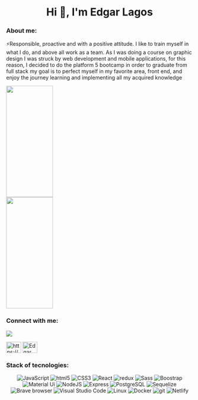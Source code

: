 <h1 align="center">Hi 👋, I'm Edgar Lagos</h1>

<div style={{display="flex"}}> 
  <div>
<h3 >About me:</h3>
⚡Responsible, proactive and with a positive attitude. I like to train myself in what I do, and above all work as a team. As I was doing a course on graphic design I was struck by web development and mobile applications, for this reason, I decided to do the platform 5 bootcamp in order to graduate from full stack my goal is to perfect myself in my favorite area, front end, and enjoy the journey learning and implementing all my acquired knowledge
  </div>
  <div style={display:"flex"}> 

 <a href="#"><img src="https://i.pinimg.com/originals/e4/26/70/e426702edf874b181aced1e2fa5c6cde.gif"  height="300" width="50%"/></a>
  <a href="#"><img src="https://images-wixmp-ed30a86b8c4ca887773594c2.wixmp.com/f/7a2d3816-66fc-444a-b22a-81f3a67838af/dckesgw-7c5e9b42-4763-4f88-9e4e-0c4a4a88a389.gif?token=eyJ0eXAiOiJKV1QiLCJhbGciOiJIUzI1NiJ9.eyJpc3MiOiJ1cm46YXBwOjdlMGQxODg5ODIyNjQzNzNhNWYwZDQxNWVhMGQyNmUwIiwic3ViIjoidXJuOmFwcDo3ZTBkMTg4OTgyMjY0MzczYTVmMGQ0MTVlYTBkMjZlMCIsImF1ZCI6WyJ1cm46c2VydmljZTpmaWxlLmRvd25sb2FkIl0sIm9iaiI6W1t7InBhdGgiOiIvZi83YTJkMzgxNi02NmZjLTQ0NGEtYjIyYS04MWYzYTY3ODM4YWYvZGNrZXNndy03YzVlOWI0Mi00NzYzLTRmODgtOWU0ZS0wYzRhNGE4OGEzODkuZ2lmIn1dXX0.FoZ3gfbFWc2Y3FIAyx1iRGMW6lFzVDO_96p0CNPTA10" height="300" width="50%"/></a>

</div>
</div>

<h3 align="left">Connect with me:</h3>
<p align="left">
    <a href="mailto:edgarlagos.355@gmail.com"><img src="https://img.shields.io/badge/Gmail-D14836?style=for-the-badge&logo=gmail&logoColor=white&link=mailto:edgarlagos.355@gmail.com"/></a>
</p>
<a href="https://www.linkedin.com/in/edgar-lagos/" target="blank"><img align="center" src="https://raw.githubusercontent.com/rahuldkjain/github-profile-readme-generator/master/src/images/icons/Social/linked-in-alt.svg" alt="https://www.linkedin.com/in/edgar-lagos/" height="30" width="40" /></a>
<a href="https://discord.gg/Edgar Lagos#8602" target="blank"><img align="center" src="https://raw.githubusercontent.com/rahuldkjain/github-profile-readme-generator/master/src/images/icons/Social/discord.svg" alt="Edgar Lagos#8602" height="30" width="40" /></a>
  

<h3 align="left">Stack of tecnologies:</h3>
<p align="center">  
    <img alt="JavaScript" src="https://img.shields.io/badge/-Javascript-yellow?style=flat-    square&logo=javascript&logoColor=white" />
      <img alt="html5" src="https://img.shields.io/badge/-HTML5-E34F26?style=flat-square&logo=html5&logoColor=white" />
    <img alt="CSS3" src="https://img.shields.io/badge/-CSS3-%231572B6?style=flat-square&logo=css3" />
<img alt="React" src="https://img.shields.io/badge/-React-45b8d8?style=flat-square&logo=react&logoColor=white" />
    <img alt="redux" src="https://img.shields.io/badge/-Redux-764ABC?style=flat-square&logo=redux&logoColor=white" />
     <img alt="Sass" src="https://img.shields.io/badge/-Sass-CC6699?style=flat-square&logo=sass&logoColor=white" />
    <img alt="Boostrap" src="https://img.shields.io/badge/-Bootstrap-blueviolet?style=flat-    square&logo=bootstrap&logoColor=white"/>
     <img alt="Material Ui" src="https://img.shields.io/badge/-Material%20Ui-blue?style=flat-square&logo=Material%20ui&logoColor=white"/>
     <img alt="NodeJS" src="https://img.shields.io/badge/-NodeJS-43853d?style=flat-square&logo=Node.js&logoColor=white" />
      <img alt="Express" src="https://img.shields.io/badge/-Express-white?style=flat-square&logo=Express&logoColor=black" />
     <img alt="PostgreSQL" src="https://img.shields.io/badge/-PostgreSQL-336791?style=flat- square&logo=PostgreSQL&logoColor=white" />
      <img alt="Sequelize" src="https://img.shields.io/badge/-Sequelize-blue?style=flat-    square&logo=sequelize&logoColor=white"/>
   <img alt="Brave browser" src="https://img.shields.io/badge/-Brave_Browser-FB542B?style=flat-square&logo=brave&logoColor=white" />
<img alt="Visual Studio Code" src="https://img.shields.io/badge/-Visual_Studio_Code-007ACC?style=flat-square&logo=Visual+Studio+Code&logoColor=white" />
     <img alt="Linux" src="https://img.shields.io/badge/-Linux-FCC624?style=flat-square&logo=Linux&logoColor=white" />
    <img alt="Docker" src="https://img.shields.io/badge/-Docker-46a2f1?style=flat-square&logo=docker&logoColor=white" />
    <img alt="git" src="https://img.shields.io/badge/-Git-F05032?style=flat-square&logo=git&logoColor=white" />
  <img alt="Netlify" src="https://img.shields.io/badge/-Netlify-%2300C7B7?style=flat-square&logo=netlify&logoColor=ffffff" />
 

</p>




